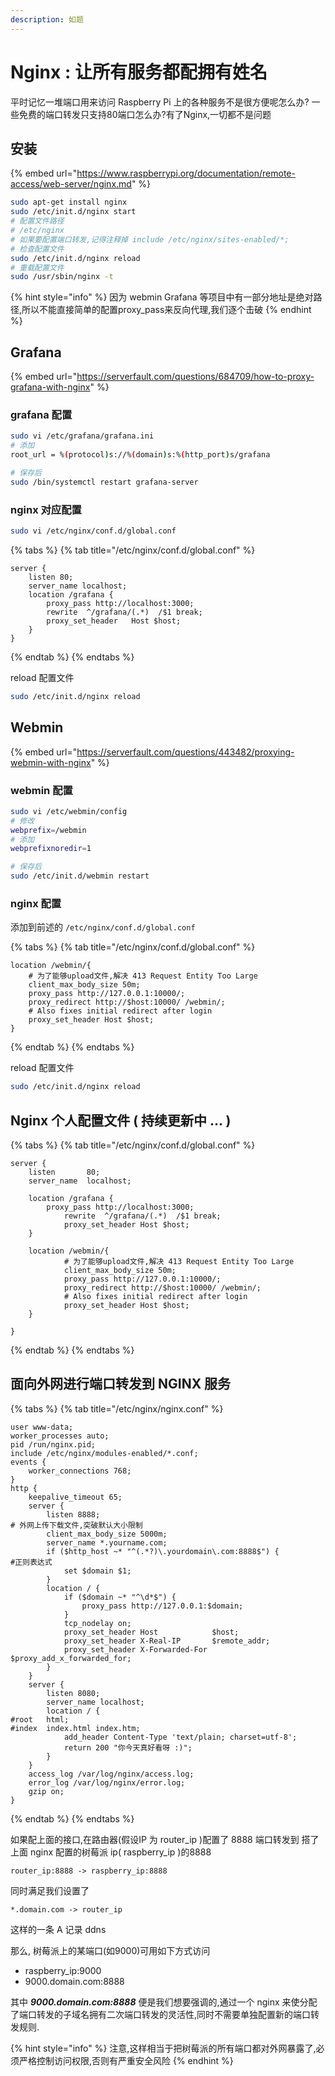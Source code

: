 ```yaml
---
description: 如题
---
```


# Nginx : 让所有服务都配拥有姓名

平时记忆一堆端口用来访问 Raspberry Pi 上的各种服务不是很方便呢怎么办? 一些免费的端口转发只支持80端口怎么办?有了Nginx,一切都不是问题

## 安装

{% embed url="https://www.raspberrypi.org/documentation/remote-access/web-server/nginx.md" %}

```bash
sudo apt-get install nginx
sudo /etc/init.d/nginx start
# 配置文件路径
# /etc/nginx
# 如果要配置端口转发,记得注释掉 include /etc/nginx/sites-enabled/*;
# 检查配置文件
sudo /etc/init.d/nginx reload
# 重载配置文件
sudo /usr/sbin/nginx -t
```

{% hint style="info" %}
因为 webmin Grafana 等项目中有一部分地址是绝对路径,所以不能直接简单的配置proxy\_pass来反向代理,我们逐个击破
{% endhint %}

## Grafana

{% embed url="https://serverfault.com/questions/684709/how-to-proxy-grafana-with-nginx" %}

### grafana 配置

```bash
sudo vi /etc/grafana/grafana.ini
# 添加
root_url = %(protocol)s://%(domain)s:%(http_port)s/grafana

# 保存后
sudo /bin/systemctl restart grafana-server
```

### nginx 对应配置

```bash
sudo vi /etc/nginx/conf.d/global.conf
```

{% tabs %}
{% tab title="/etc/nginx/conf.d/global.conf" %}
```text
server {
    listen 80;
    server_name localhost; 
    location /grafana {
        proxy_pass http://localhost:3000;
        rewrite  ^/grafana/(.*)  /$1 break;
        proxy_set_header   Host $host;
    }
}
```
{% endtab %}
{% endtabs %}

reload 配置文件 

```bash
sudo /etc/init.d/nginx reload
```

## Webmin

{% embed url="https://serverfault.com/questions/443482/proxying-webmin-with-nginx" %}

### webmin 配置

```bash
sudo vi /etc/webmin/config
# 修改
webprefix=/webmin
# 添加
webprefixnoredir=1

# 保存后
sudo /etc/init.d/webmin restart
```

### nginx 配置

添加到前述的 `/etc/nginx/conf.d/global.conf` 

{% tabs %}
{% tab title="/etc/nginx/conf.d/global.conf" %}
```text
location /webmin/{
    # 为了能够upload文件,解决 413 Request Entity Too Large
    client_max_body_size 50m;
    proxy_pass http://127.0.0.1:10000/; 
    proxy_redirect http://$host:10000/ /webmin/;
    # Also fixes initial redirect after login 
    proxy_set_header Host $host;
}
```
{% endtab %}
{% endtabs %}

reload 配置文件 

```bash
sudo /etc/init.d/nginx reload
```



## Nginx 个人配置文件 \( 持续更新中 ... \)

{% tabs %}
{% tab title="/etc/nginx/conf.d/global.conf" %}
```text
server {
	listen       80;
	server_name  localhost;

	location /grafana {
		proxy_pass http://localhost:3000;
     		rewrite  ^/grafana/(.*)  /$1 break;
     		proxy_set_header Host $host;
	}

	location /webmin/{
			# 为了能够upload文件,解决 413 Request Entity Too Large
    		client_max_body_size 50m;
        	proxy_pass http://127.0.0.1:10000/;
    		proxy_redirect http://$host:10000/ /webmin/;
    		# Also fixes initial redirect after login
    		proxy_set_header Host $host;
	}

}
```
{% endtab %}
{% endtabs %}

## 面向外网进行端口转发到 NGINX 服务

{% tabs %}
{% tab title="/etc/nginx/nginx.conf" %}
```text
user www-data;
worker_processes auto;
pid /run/nginx.pid;
include /etc/nginx/modules-enabled/*.conf;
events {
    worker_connections 768;
}
http {
    keepalive_timeout 65;
    server {
        listen 8888;
# 外网上传下载文件,突破默认大小限制
        client_max_body_size 5000m;
        server_name *.yourname.com;
        if ($http_host ~* "^(.*?)\.yourdomain\.com:8888$") {
#正则表达式
            set $domain $1;
        }
        location / {
            if ($domain ~* "^\d*$") {
                proxy_pass http://127.0.0.1:$domain;
            }
			tcp_nodelay on;
			proxy_set_header Host            $host;
			proxy_set_header X-Real-IP       $remote_addr;
			proxy_set_header X-Forwarded-For $proxy_add_x_forwarded_for;
        }
    }
    server {
        listen 8080;
        server_name localhost;
        location / {
#root   html;
#index  index.html index.htm;
            add_header Content-Type 'text/plain; charset=utf-8';
            return 200 "你今天真好看呀 :)";
        }
    }
    access_log /var/log/nginx/access.log;
    error_log /var/log/nginx/error.log;
    gzip on;
}

```
{% endtab %}
{% endtabs %}

如果配上面的接口,在路由器\(假设IP 为 router\_ip \)配置了 8888  端口转发到 搭了上面 nginx 配置的树莓派 ip\( raspberry\_ip \)的8888 

```text
router_ip:8888 -> raspberry_ip:8888
```

同时满足我们设置了

```text
*.domain.com -> router_ip
```

这样的一条 A 记录 ddns

那么, 树莓派上的某端口\(如9000\)可用如下方式访问

* raspberry\_ip:9000
* 9000.domain.com:8888

其中 _**9000.domain.com:8888**_ 便是我们想要强调的,通过一个 nginx 来使分配了端口转发的子域名拥有二次端口转发的灵活性,同时不需要单独配置新的端口转发规则.

{% hint style="info" %}
注意,这样相当于把树莓派的所有端口都对外网暴露了,必须严格控制访问权限,否则有严重安全风险
{% endhint %}



